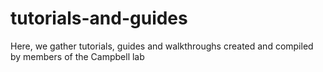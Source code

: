 # tutorials-and-guides
Here, we gather tutorials, guides and walkthroughs created and compiled by members of the Campbell lab
